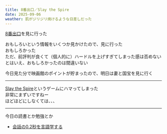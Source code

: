 ```yaml
---
title: 8番出口／Slay the Spire
date: 2025-09-06
weather: 肌がジリジリ焼けるような日差しだった
---
```

[8番出口](https://exit8-movie.toho.co.jp/)を見に行った  

おもしろいという情報をいくつか見かけたので、見に行った  
おもしろかった  
ただ、前評判が良くて（個人的に）ハードルを上げすぎてしまった感は否めない  
とはいえ、おもしろかったのは間違いない

今日見た分で映画館のポイントが貯まったので、明日は妻と国宝を見に行く

---

[Slay the Spire](https://store.steampowered.com/app/646570/Slay_the_Spire/?l=japanese)というゲームにハマってしまった  
非常にまずいですねー  
ほどほどにしなくては、、、

---

今日の読書とか勉強とか
- [会話の0.2秒を言語学する](https://www.shinchosha.co.jp/book/356431/)
